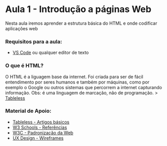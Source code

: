 # Aula 1 - Introdução a páginas Web

Nesta aula iremos aprender a estrutura básica do HTML e onde codificar aplicações web 



### Requisitos para a aula:

- [VS Code](https://code.visualstudio.com/) ou qualquer editor de texto



### O que é HTML?
O HTML é a liguagem base da internet. Foi criada para ser de fácil entendimento por seres humanos e também por máquinas, como por exemplo o Google ou outros sistemas que percorrem a internet capturando informação. Obs: é uma linguagem de marcação, não de programação. > [Tableless](https://tableless.com.br/o-que-html-basico/)



### Material de Apoio:

- [Tableless - Artigos básicos](https://tableless.com.br/categories/html/)
- [W3 Schools - Referências](https://tableless.com.br/categories/html/)
- [W3C - Padronização da Web](https://www.w3.org/html/)
- [UX Design - Wireframes](https://desenvolvimentoparaweb.com/ux/wireframe-web-guia-completo/)
